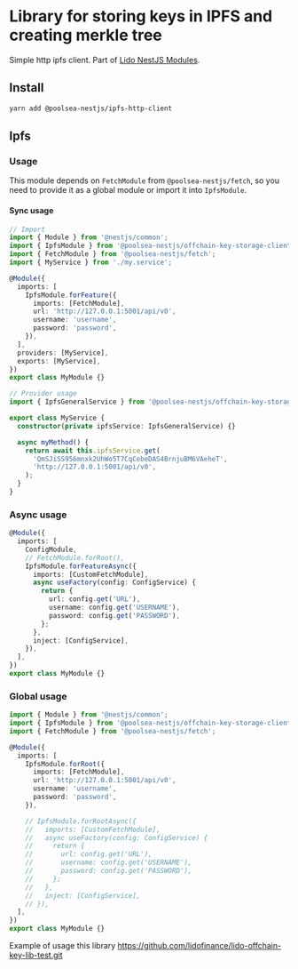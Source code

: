 # Library for storing keys in IPFS and creating merkle tree

Simple http ipfs client.
Part of [Lido NestJS Modules](https://github.com/lidofinance/lido-nestjs-modules/#readme).

## Install

```bash
yarn add @poolsea-nestjs/ipfs-http-client
```

## Ipfs

### Usage

This module depends on `FetchModule` from `@poolsea-nestjs/fetch`, so you need to provide it as a global module or import it into `IpfsModule`.

#### Sync usage

```ts
// Import
import { Module } from '@nestjs/common';
import { IpfsModule } from '@poolsea-nestjs/offchain-key-storage-client';
import { FetchModule } from '@poolsea-nestjs/fetch';
import { MyService } from './my.service';

@Module({
  imports: [
    IpfsModule.forFeature({
      imports: [FetchModule],
      url: 'http://127.0.0.1:5001/api/v0',
      username: 'username',
      password: 'password',
    }),
  ],
  providers: [MyService],
  exports: [MyService],
})
export class MyModule {}

// Provider usage
import { IpfsGeneralService } from '@poolsea-nestjs/offchain-key-storage-client';

export class MyService {
  constructor(private ipfsService: IpfsGeneralService) {}

  async myMethod() {
    return await this.ipfsService.get(
      'QmSJiSS956mnxk2UhWo5T7CqCebeDAS4BrnjuBM6VAeheT',
      'http://127.0.0.1:5001/api/v0',
    );
  }
}
```

### Async usage

```ts
@Module({
  imports: [
    ConfigModule,
    // FetchModule.forRoot(),
    IpfsModule.forFeatureAsync({
      imports: [CustomFetchModule],
      async useFactory(config: ConfigService) {
        return {
          url: config.get('URL'),
          username: config.get('USERNAME'),
          password: config.get('PASSWORD'),
        };
      },
      inject: [ConfigService],
    }),
  ],
})
export class MyModule {}
```

### Global usage

```ts
import { Module } from '@nestjs/common';
import { IpfsModule } from '@poolsea-nestjs/offchain-key-storage-client';
import { FetchModule } from '@poolsea-nestjs/fetch';

@Module({
  imports: [
    IpfsModule.forRoot({
      imports: [FetchModule],
      url: 'http://127.0.0.1:5001/api/v0',
      username: 'username',
      password: 'password',
    }),

    // IpfsModule.forRootAsync({
    //   imports: [CustomFetchModule],
    //   async useFactory(config: ConfigService) {
    //     return {
    //       url: config.get('URL'),
    //       username: config.get('USERNAME'),
    //       password: config.get('PASSWORD'),
    //     };
    //   },
    //   inject: [ConfigService],
    // }),
  ],
})
export class MyModule {}
```

Example of usage this library https://github.com/lidofinance/lido-offchain-key-lib-test.git
